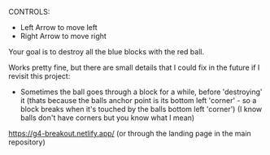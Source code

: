 CONTROLS:
- Left Arrow to move left
- Right Arrow to move right

Your goal is to destroy all the blue blocks with the red ball.



Works pretty fine, but there are small details that I could fix in the future if I revisit this project:
  - Sometimes the ball goes through a block for a while, before 'destroying' it (thats because the balls anchor point is its bottom left 'corner' - so a block breaks when it's touched by the balls bottom left 'corner') (I know balls don't have corners but you know what I mean)

https://g4-breakout.netlify.app/ (or through the landing page in the main repository)
